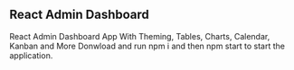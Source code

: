 ## React Admin Dashboard
React Admin Dashboard App With Theming, Tables, Charts, Calendar, Kanban and More
Donwload and run npm i and then npm start to start the application.